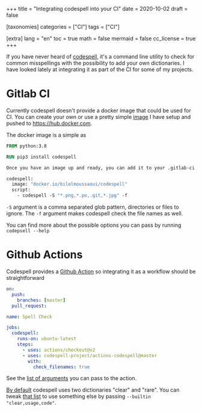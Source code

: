 +++
title = "Integrating codespell into your CI"
date = 2020-10-02
draft = false

[taxonomies]
categories = ["CI"]
tags = ["CI"]

[extra]
lang = "en"
toc = true
math = false
mermaid = false
cc_license = true
+++

If you have never heard of [codespell](https://github.com/codespell-project/codespell), it's a command line utility to check for common misspellings with the possibility to add your own dictionaries. I have looked lately at integrating it as part of the CI for some of my projects. 

# Gitlab CI

Currently codespell doesn't provide a docker image that could be used for CI. You can create your own or use a pretty simple [image](https://hub.docker.com/r/bilelmoussaoui/codespell) I have setup and pushed to <https://hub.docker.com>. 

The docker image is a simple as 

```dockerfile
FROM python:3.8

RUN pip3 install codespell

Once you have an image up and ready, you can add it to your .gitlab-ci.yml

codespell:
  image: "docker.io/bilelmoussaoui/codespell"
  script:
    - codespell -S "*.png,*.po,.git,*.jpg" -f
```

`-S` argument is a comma separated glob pattern, directories or files to ignore. The `-f` argument makes codespell check the file names as well.

You can find more about the possible options you can pass by running `codepsell --help`

# Github Actions

Codespell provides a [Github Action](https://github.com/codespell-project/actions-codespell) so integrating it as a workflow should be straightforward 

```yaml
on:
  push:
    branches: [master]
  pull_request:

name: Spell Check

jobs:
  codespell:
    runs-on: ubuntu-latest
    steps:
      - uses: actions/checkout@v2
      - uses: codespell-project/actions-codespell@master
        with:
          check_filenames: true
```

See the [list of arguments](https://github.com/codespell-project/actions-codespell/blob/master/action.yml#L5) you can pass to the action.

[By default](https://github.com/codespell-project/codespell/blob/master/codespell_lib/_codespell.py#L53) codespell uses two dictionaries "clear" and "rare". You can tweak [that list](https://github.com/codespell-project/codespell/blob/master/codespell_lib/_codespell.py#L41-L52) to use something else by passing `--builtin "clear,usage,code"`.